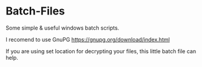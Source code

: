 # Batch-Files
Some simple & useful windows batch scripts.

I recomend to use GnuPG  https://gnupg.org/download/index.html 

If you are using set location for decrypting your files, this little batch file can help.
